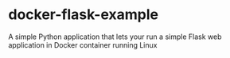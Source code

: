 # docker-flask-example
A simple Python application that lets your run a simple Flask web application in Docker container running Linux
